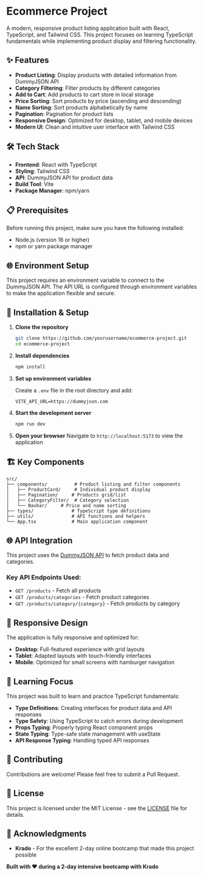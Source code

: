 # Ecommerce Project

A modern, responsive product listing application built with React, TypeScript, and Tailwind CSS. This project focuses on learning TypeScript fundamentals while implementing product display and filtering functionality.

## ✨ Features

- **Product Listing**: Display products with detailed information from DummyJSON API
- **Category Filtering**: Filter products by different categories
- **Add to Cart**: Add products to cart store in local storage
- **Price Sorting**: Sort products by price (ascending and descending)
- **Name Sorting**: Sort products alphabetically by name
- **Pagination**: Pagination for product lists
- **Responsive Design**: Optimized for desktop, tablet, and mobile devices
- **Modern UI**: Clean and intuitive user interface with Tailwind CSS

## 🛠️ Tech Stack

- **Frontend**: React with TypeScript
- **Styling**: Tailwind CSS
- **API**: DummyJSON API for product data
- **Build Tool**: Vite
- **Package Manager**: npm/yarn

## 📋 Prerequisites

Before running this project, make sure you have the following installed:

- Node.js (version 16 or higher)
- npm or yarn package manager

## 🌐 Environment Setup

This project requires an environment variable to connect to the DummyJSON API. The API URL is configured through environment variables to make the application flexible and secure.

## 🔧 Installation & Setup

1. **Clone the repository**

   ```bash
   git clone https://github.com/yourusername/ecommerce-project.git
   cd ecommerce-project
   ```

2. **Install dependencies**

   ```bash
   npm install
   ```

3. **Set up environment variables**

   Create a `.env` file in the root directory and add:

   ```env
   VITE_API_URL=https://dummyjson.com
   ```

4. **Start the development server**

   ```bash
   npm run dev
   ```

5. **Open your browser**
   Navigate to `http://localhost:5173` to view the application

## 🏗️ Key Components

```
src/
├── components/          # Product listing and filter components
│   ├── ProductCard/     # Individual product display
│   ├── Pagination/     # Products grid/list
│   ├── CategoryFilter/  # Category selection
│   └── Navbar/     # Price and name sorting
├── types/              # TypeScript type definitions
├── utils/              # API functions and helpers
└── App.tsx             # Main application component
```

## 🌐 API Integration

This project uses the [DummyJSON API](https://dummyjson.com/) to fetch product data and categories.

### Key API Endpoints Used:

- `GET /products` - Fetch all products
- `GET /products/categories` - Fetch product categories
- `GET /products/category/{category}` - Fetch products by category

## 📱 Responsive Design

The application is fully responsive and optimized for:

- **Desktop**: Full-featured experience with grid layouts
- **Tablet**: Adapted layouts with touch-friendly interfaces
- **Mobile**: Optimized for small screens with hamburger navigation

## 🎯 Learning Focus

This project was built to learn and practice TypeScript fundamentals:

- **Type Definitions**: Creating interfaces for product data and API responses
- **Type Safety**: Using TypeScript to catch errors during development
- **Props Typing**: Properly typing React component props
- **State Typing**: Type-safe state management with useState
- **API Response Typing**: Handling typed API responses

## 🤝 Contributing

Contributions are welcome! Please feel free to submit a Pull Request.

## 📄 License

This project is licensed under the MIT License - see the [LICENSE](LICENSE) file for details.

## 🙏 Acknowledgments

- **Krado** - For the excellent 2-day online bootcamp that made this project possible

**Built with ❤️ during a 2-day intensive bootcamp with Krado**
